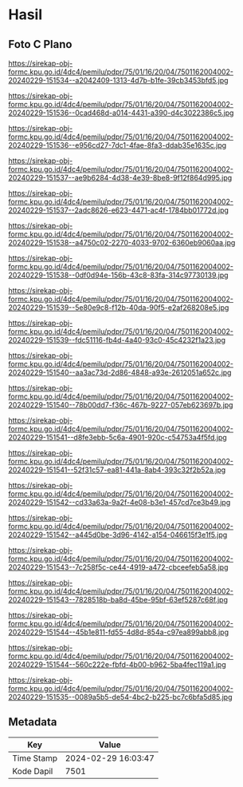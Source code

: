# Hasil

## Foto C Plano

https://sirekap-obj-formc.kpu.go.id/4dc4/pemilu/pdpr/75/01/16/20/04/7501162004002-20240229-151534--a2042409-1313-4d7b-b1fe-39cb3453bfd5.jpg

https://sirekap-obj-formc.kpu.go.id/4dc4/pemilu/pdpr/75/01/16/20/04/7501162004002-20240229-151536--0cad468d-a014-4431-a390-d4c3022386c5.jpg

https://sirekap-obj-formc.kpu.go.id/4dc4/pemilu/pdpr/75/01/16/20/04/7501162004002-20240229-151536--e956cd27-7dc1-4fae-8fa3-ddab35e1635c.jpg

https://sirekap-obj-formc.kpu.go.id/4dc4/pemilu/pdpr/75/01/16/20/04/7501162004002-20240229-151537--ae9b6284-4d38-4e39-8be8-9f12f864d995.jpg

https://sirekap-obj-formc.kpu.go.id/4dc4/pemilu/pdpr/75/01/16/20/04/7501162004002-20240229-151537--2adc8626-e623-4471-ac4f-1784bb01772d.jpg

https://sirekap-obj-formc.kpu.go.id/4dc4/pemilu/pdpr/75/01/16/20/04/7501162004002-20240229-151538--a4750c02-2270-4033-9702-6360eb9060aa.jpg

https://sirekap-obj-formc.kpu.go.id/4dc4/pemilu/pdpr/75/01/16/20/04/7501162004002-20240229-151538--0df0d94e-156b-43c8-83fa-314c97730139.jpg

https://sirekap-obj-formc.kpu.go.id/4dc4/pemilu/pdpr/75/01/16/20/04/7501162004002-20240229-151539--5e80e9c8-f12b-40da-90f5-e2af268208e5.jpg

https://sirekap-obj-formc.kpu.go.id/4dc4/pemilu/pdpr/75/01/16/20/04/7501162004002-20240229-151539--fdc51116-fb4d-4a40-93c0-45c4232f1a23.jpg

https://sirekap-obj-formc.kpu.go.id/4dc4/pemilu/pdpr/75/01/16/20/04/7501162004002-20240229-151540--aa3ac73d-2d86-4848-a93e-2612051a652c.jpg

https://sirekap-obj-formc.kpu.go.id/4dc4/pemilu/pdpr/75/01/16/20/04/7501162004002-20240229-151540--78b00dd7-f36c-467b-9227-057eb623697b.jpg

https://sirekap-obj-formc.kpu.go.id/4dc4/pemilu/pdpr/75/01/16/20/04/7501162004002-20240229-151541--d8fe3ebb-5c6a-4901-920c-c54753a4f5fd.jpg

https://sirekap-obj-formc.kpu.go.id/4dc4/pemilu/pdpr/75/01/16/20/04/7501162004002-20240229-151541--52f31c57-ea81-441a-8ab4-393c32f2b52a.jpg

https://sirekap-obj-formc.kpu.go.id/4dc4/pemilu/pdpr/75/01/16/20/04/7501162004002-20240229-151542--cd33a63a-9a2f-4e08-b3e1-457cd7ce3b49.jpg

https://sirekap-obj-formc.kpu.go.id/4dc4/pemilu/pdpr/75/01/16/20/04/7501162004002-20240229-151542--a445d0be-3d96-4142-a154-046615f3e1f5.jpg

https://sirekap-obj-formc.kpu.go.id/4dc4/pemilu/pdpr/75/01/16/20/04/7501162004002-20240229-151543--7c258f5c-ce44-4919-a472-cbceefeb5a58.jpg

https://sirekap-obj-formc.kpu.go.id/4dc4/pemilu/pdpr/75/01/16/20/04/7501162004002-20240229-151543--7828518b-ba8d-45be-95bf-63ef5287c68f.jpg

https://sirekap-obj-formc.kpu.go.id/4dc4/pemilu/pdpr/75/01/16/20/04/7501162004002-20240229-151544--45b1e811-fd55-4d8d-854a-c97ea899abb8.jpg

https://sirekap-obj-formc.kpu.go.id/4dc4/pemilu/pdpr/75/01/16/20/04/7501162004002-20240229-151544--560c222e-fbfd-4b00-b962-5ba4fec119a1.jpg

https://sirekap-obj-formc.kpu.go.id/4dc4/pemilu/pdpr/75/01/16/20/04/7501162004002-20240229-151535--0089a5b5-de54-4bc2-b225-bc7c6bfa5d85.jpg


## Metadata

| Key        | Value               |
| ---------- | ------------------- |
| Time Stamp | 2024-02-29 16:03:47 |
| Kode Dapil | 7501                |



